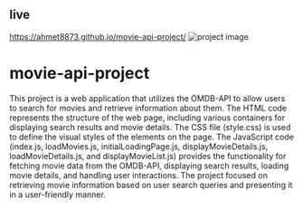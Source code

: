 
## live 
 https://ahmet8873.github.io/movie-api-project/
 ![project image](https://ibb.co/VMfknYN)
# movie-api-project
This project is a web application that utilizes the OMDB-API to allow users to search for movies and retrieve information about them.
The HTML code represents the structure of the web page, including various containers for displaying search results and movie details. The CSS file (style.css) is used to define the visual styles of the elements on the page. The JavaScript code (index.js, loadMovies.js, initialLoadingPage.js, displayMovieDetails.js, loadMovieDetails.js, and displayMovieList.js) provides the functionality for fetching movie data from the OMDB-API, displaying search results, loading movie details, and handling user interactions. The project  focused on retrieving movie information based on user search queries and presenting it in a user-friendly manner.

